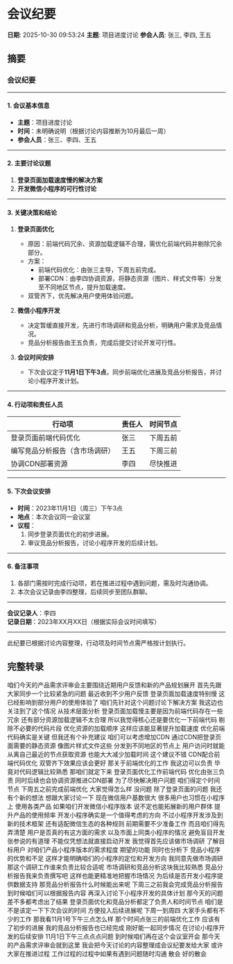 # 会议纪要

**日期**: 2025-10-30 09:53:24
**主题**: 项目进度讨论
**参会人员**: 张三, 李四, 王五

## 摘要



### 会议纪要  

---

#### **1. 会议基本信息**  
- **主题**：项目进度讨论  
- **时间**：未明确说明（根据讨论内容推断为10月最后一周）  
- **参会人员**：张三、李四、王五  

---

#### **2. 主要讨论议题**  
1. **登录页面加载速度慢的解决方案**  
2. **开发微信小程序的可行性讨论**  

---

#### **3. 关键决策和结论**  
1. **登录页面优化**  
   - 原因：前端代码冗余、资源加载逻辑不合理，需优化前端代码并剔除冗余部分。  
   - 方案：  
     - 前端代码优化：由张三主导，下周五前完成。  
     - 部署CDN：由李四协调资源，将静态资源（图片、样式文件等）分发至不同地区节点，提升加载速度。  
   - 双管齐下，优先解决用户使用体验问题。  

2. **微信小程序开发**  
   - 决定暂缓直接开发，先进行市场调研和竞品分析，明确用户需求及竞品情况。  
   - 竞品分析报告由王五负责，完成后提交讨论开发可行性。  

3. **会议时间安排**  
   - 下次会议定于**11月1日下午3点**，同步前端优化进展及竞品分析报告，并讨论小程序开发计划。  

---

#### **4. 行动项和责任人员**  
| **行动项**                     | **责任人** | **时间节点** |  
|-------------------------------|------------|--------------|  
| 登录页面前端代码优化          | 张三       | 下周五前     |  
| 编写竞品分析报告（含市场调研） | 王五       | 下周三前     |  
| 协调CDN部署资源                | 李四       | 尽快推进     |  

---

#### **5. 下次会议安排**  
- **时间**：2023年11月1日（周三）下午3点  
- **地点**：本次会议同一会议室  
- **议程**：  
  1. 同步登录页面优化的初步进展。  
  2. 审议竞品分析报告，讨论小程序开发的后续计划。  

---

#### **6. 备注事项**  
1. 各部门需按时完成行动项，若在推进过程中遇到问题，需及时沟通协调。  
2. 本次会议记录由李四整理，后续同步至团队群聊。  

--- 

**会议记录人**：李四  
**记录日期**：2023年XX月XX日（根据实际会议时间填写）  

---  
此纪要已根据讨论内容整理，行动项及时间节点需严格按计划执行。

## 完整转录

咱们今天的产品需求评审会主要围绕近期用户反馈和新的产品规划展开 首先先跟大家同步一个比较紧急的问题 最近收到不少用户反馈 登录页面加载速度特别慢 这已经影响到部分用户的使用体验了 咱们先针对这个问题讨论下解决方案 我这边也关注到了这个情况 从技术层面分析 登录页面加载慢主要是因为前端代码存在一些冗余 还有部分资源加载逻辑不太合理 所以我觉得核心还是要优化一下前端代码 剔除不必要的代码片段 优化资源的加载顺序 这样应该能显著提升加载速度 优化前端代码确实是关键 但我还有个补充建议 咱们可以考虑增加CDN 通过CDN把登录页面需要的静态资源 像图片样式文件这些 分发到不同地区的节点上 用户访问时就能从离自己最近的节点获取资源 也能大大减少加载时间 这个建议不错 CDN配合前端代码优化 双管齐下效果应该会更好 那关于前端优化的工作 我这边可以负责 毕竟对代码逻辑比较熟悉 那咱们就定下来 登录页面优化工作前端代码 优化由张三负责 同时后续也会协调资源推进CDN部署 为了尽快解决用户问题 咱们得定个时间节点 下周五之前完成前端优化 大家觉得怎么样 没问题 除了登录页面的问题 我还有个新的想法 想跟大家讨论一下 现在微信用户基数很大 很多用户也习惯在小程序上 使用各类产品 如果咱们开发微信小程序版本 说不定也能拓展新的用户群体 提升产品的使用频率 开发小程序确实是一个值得考虑的方向 不过小程序开发涉及到新的技术框架 还有适配微信生态的各种规则 前期需要不少准备工作 而且咱们得先弄清楚 用户是否真的有这方面的需求 以及市面上同类小程序的情况 避免盲目开发 张参说的有道理 不能仅凭想法就直接启动开发 我觉得首先应该做市场调研 了解目标用户 对咱们产品小程序版本的需求程度 期望的功能 同时也分析下 竞品小程序的优势和不足 这样才能明确咱们的小程序的定位和开发方向 我同意先做市场调研 那这个调研工作谁来负责比较合适呢 市场调研和竞品分析这块我比较熟悉 竞品分析报告我来负责撰写吧 这样也能更精准地把握市场情况 为后续是否开发小程序提供数据支持 那竞品分析报告什么时候能出来呢 下周三之前我会完成竞品分析报告 到时候咱们可以根据报告内容 再深入讨论下小程序开发的具体计划 那今天的问题差不多都考虑出了结果 登录页面优化和竞品分析都定了负责人和时间节点 咱们是不是该定一下下次会议的时间 方便投入后续进展呢 下周一到周四 大家手头都有不少的工作 那我看11月1号下午三点怎么样 那个时间点张三的前端优化工作 应该有了初步的进展 我的竞品分析报告也已经完成 刚好能一起同步情况 在讨论小程序开发的后续安排 11月1日下午三点点点问题 到时候咱们再在这个会议室开会 那今天的产品需求评审会就到这里 我会把今天讨论的内容整理成会议纪要发给大家 或许大家在推进过程 工作过程的过程中如果有遇到问题随时沟通 散会 好的散会

